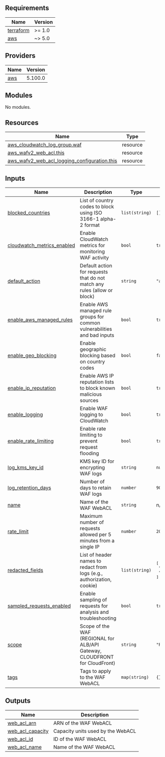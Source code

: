 <!-- BEGIN_TF_DOCS -->
## Requirements

| Name | Version |
|------|---------|
| <a name="requirement_terraform"></a> [terraform](#requirement\_terraform) | >= 1.0 |
| <a name="requirement_aws"></a> [aws](#requirement\_aws) | ~> 5.0 |

## Providers

| Name | Version |
|------|---------|
| <a name="provider_aws"></a> [aws](#provider\_aws) | 5.100.0 |

## Modules

No modules.

## Resources

| Name | Type |
|------|------|
| [aws_cloudwatch_log_group.waf](https://registry.terraform.io/providers/hashicorp/aws/latest/docs/resources/cloudwatch_log_group) | resource |
| [aws_wafv2_web_acl.this](https://registry.terraform.io/providers/hashicorp/aws/latest/docs/resources/wafv2_web_acl) | resource |
| [aws_wafv2_web_acl_logging_configuration.this](https://registry.terraform.io/providers/hashicorp/aws/latest/docs/resources/wafv2_web_acl_logging_configuration) | resource |

## Inputs

| Name | Description | Type | Default | Required |
|------|-------------|------|---------|:--------:|
| <a name="input_blocked_countries"></a> [blocked\_countries](#input\_blocked\_countries) | List of country codes to block using ISO 3166-1 alpha-2 format | `list(string)` | `[]` | no |
| <a name="input_cloudwatch_metrics_enabled"></a> [cloudwatch\_metrics\_enabled](#input\_cloudwatch\_metrics\_enabled) | Enable CloudWatch metrics for monitoring WAF activity | `bool` | `true` | no |
| <a name="input_default_action"></a> [default\_action](#input\_default\_action) | Default action for requests that do not match any rules (allow or block) | `string` | `"allow"` | no |
| <a name="input_enable_aws_managed_rules"></a> [enable\_aws\_managed\_rules](#input\_enable\_aws\_managed\_rules) | Enable AWS managed rule groups for common vulnerabilities and bad inputs | `bool` | `true` | no |
| <a name="input_enable_geo_blocking"></a> [enable\_geo\_blocking](#input\_enable\_geo\_blocking) | Enable geographic blocking based on country codes | `bool` | `false` | no |
| <a name="input_enable_ip_reputation"></a> [enable\_ip\_reputation](#input\_enable\_ip\_reputation) | Enable AWS IP reputation lists to block known malicious sources | `bool` | `true` | no |
| <a name="input_enable_logging"></a> [enable\_logging](#input\_enable\_logging) | Enable WAF logging to CloudWatch | `bool` | `true` | no |
| <a name="input_enable_rate_limiting"></a> [enable\_rate\_limiting](#input\_enable\_rate\_limiting) | Enable rate limiting to prevent request flooding | `bool` | `true` | no |
| <a name="input_log_kms_key_id"></a> [log\_kms\_key\_id](#input\_log\_kms\_key\_id) | KMS key ID for encrypting WAF logs | `string` | `null` | no |
| <a name="input_log_retention_days"></a> [log\_retention\_days](#input\_log\_retention\_days) | Number of days to retain WAF logs | `number` | `90` | no |
| <a name="input_name"></a> [name](#input\_name) | Name of the WAF WebACL | `string` | n/a | yes |
| <a name="input_rate_limit"></a> [rate\_limit](#input\_rate\_limit) | Maximum number of requests allowed per 5 minutes from a single IP | `number` | `2000` | no |
| <a name="input_redacted_fields"></a> [redacted\_fields](#input\_redacted\_fields) | List of header names to redact from logs (e.g., authorization, cookie) | `list(string)` | <pre>[<br/>  "authorization",<br/>  "cookie"<br/>]</pre> | no |
| <a name="input_sampled_requests_enabled"></a> [sampled\_requests\_enabled](#input\_sampled\_requests\_enabled) | Enable sampling of requests for analysis and troubleshooting | `bool` | `true` | no |
| <a name="input_scope"></a> [scope](#input\_scope) | Scope of the WAF (REGIONAL for ALB/API Gateway, CLOUDFRONT for CloudFront) | `string` | `"REGIONAL"` | no |
| <a name="input_tags"></a> [tags](#input\_tags) | Tags to apply to the WAF WebACL | `map(string)` | `{}` | no |

## Outputs

| Name | Description |
|------|-------------|
| <a name="output_web_acl_arn"></a> [web\_acl\_arn](#output\_web\_acl\_arn) | ARN of the WAF WebACL |
| <a name="output_web_acl_capacity"></a> [web\_acl\_capacity](#output\_web\_acl\_capacity) | Capacity units used by the WebACL |
| <a name="output_web_acl_id"></a> [web\_acl\_id](#output\_web\_acl\_id) | ID of the WAF WebACL |
| <a name="output_web_acl_name"></a> [web\_acl\_name](#output\_web\_acl\_name) | Name of the WAF WebACL |
<!-- END_TF_DOCS -->